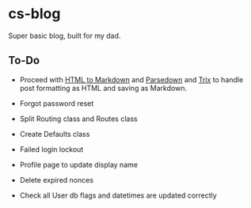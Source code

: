 # cs-blog
Super basic blog, built for my dad.


## To-Do

- Proceed with [HTML to Markdown](https://github.com/thephpleague/html-to-markdown) and [Parsedown](https://github.com/erusev/parsedown) and [Trix](https://github.com/basecamp/trix) to handle post formatting as HTML and saving as Markdown.

- Forgot password reset
- Split Routing class and Routes class
- Create Defaults class
- Failed login lockout
- Profile page to update display name
- Delete expired nonces
- Check all User db flags and datetimes are updated correctly
